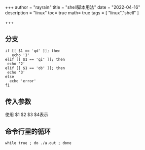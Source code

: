 +++
author = "rayrain"
title = "shell脚本用法"
date = "2022-04-16"
description = "linux"
toc= true
math= true
tags = [
    "linux","shell"
]

+++

## 分支

```
if [[ $1 == 'qd' ]]; then
   echo '1'
elif [[ $1 == 'qi' ]]; then
 echo '2'
elif [[ $1 == 'ob' ]]; then
 echo '3'
else
  echo 'error'
fi

```



## 传入参数

使用 $1 $2 $3 $4表示



## 命令行里的循环

```
while true ; do ./a.out ; done
```

